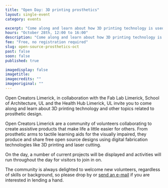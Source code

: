 ```yaml
---
title: "Open Day: 3D printing prosthetics"
layout: single-event
category: events

excerpt: "Come along and learn about how 3D printing technology is used in making prosthetic hands and more!"
hours: "October 28th, 12:00 to 16:00"
description: "Come along and learn about how 3D printing technology is used in making prosthetic hands and more!"
fee: "Free, no registration required"
slug: open-source-prosthetics-oct
past: false
soon: false
published: true

imagedisplay: false
imagetitle:
imagecredits: ""
imageoriginal: ""
---
```


Open Creators Limerick, in collaboration with the Fab Lab Limerick, School of Architecture, UL and the Health Hub Limerick, UL invite you to come along and learn about 3D printing technology and other topics related to prosthetic design.

Open Creators Limerick are a community of volunteers collaborating to create assistive products that make life a little easier for others. From prosthetic arms to tactile learning aids for the visually impaired, they produce and share free open source designs using digital fabrication technologies like 3D printing and laser cutting.

On the day, a number of current projects will be displayed and activities will run throughout the day for visitors to join in on.

The community is always delighted to welcome new volunteers, regardless of skills or background, so please drop by or [send an e-mail](mailto:handprints.ireland@gmail.com) if you are interested in lending a hand.

